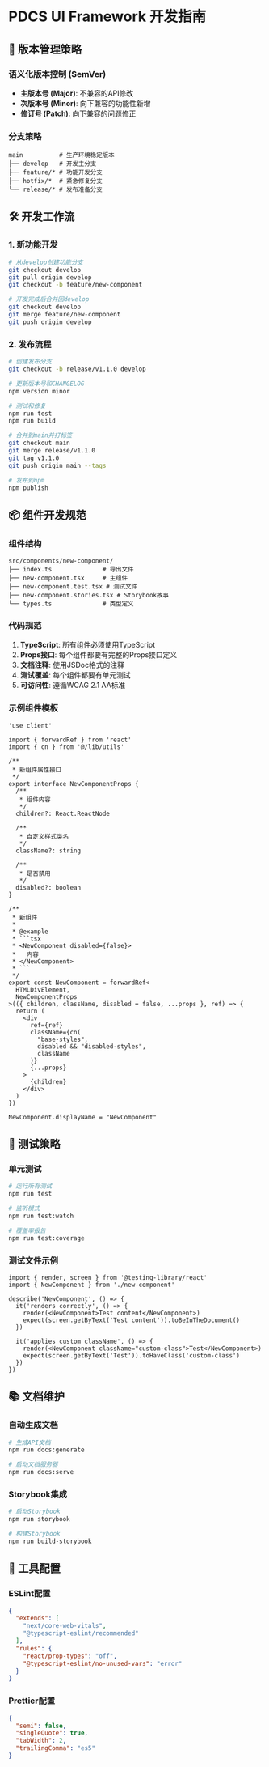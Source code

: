 # PDCS UI Framework 开发指南

## 🔄 版本管理策略

### 语义化版本控制 (SemVer)
- **主版本号 (Major)**: 不兼容的API修改
- **次版本号 (Minor)**: 向下兼容的功能性新增
- **修订号 (Patch)**: 向下兼容的问题修正

### 分支策略
```
main          # 生产环境稳定版本
├── develop   # 开发主分支
├── feature/* # 功能开发分支
├── hotfix/*  # 紧急修复分支
└── release/* # 发布准备分支
```

## 🛠️ 开发工作流

### 1. 新功能开发
```bash
# 从develop创建功能分支
git checkout develop
git pull origin develop
git checkout -b feature/new-component

# 开发完成后合并回develop
git checkout develop
git merge feature/new-component
git push origin develop
```

### 2. 发布流程
```bash
# 创建发布分支
git checkout -b release/v1.1.0 develop

# 更新版本号和CHANGELOG
npm version minor

# 测试和修复
npm run test
npm run build

# 合并到main并打标签
git checkout main
git merge release/v1.1.0
git tag v1.1.0
git push origin main --tags

# 发布到npm
npm publish
```

## 📦 组件开发规范

### 组件结构
```
src/components/new-component/
├── index.ts              # 导出文件
├── new-component.tsx     # 主组件
├── new-component.test.tsx # 测试文件
├── new-component.stories.tsx # Storybook故事
└── types.ts              # 类型定义
```

### 代码规范
1. **TypeScript**: 所有组件必须使用TypeScript
2. **Props接口**: 每个组件都要有完整的Props接口定义
3. **文档注释**: 使用JSDoc格式的注释
4. **测试覆盖**: 每个组件都要有单元测试
5. **可访问性**: 遵循WCAG 2.1 AA标准

### 示例组件模板
```tsx
'use client'

import { forwardRef } from 'react'
import { cn } from '@/lib/utils'

/**
 * 新组件属性接口
 */
export interface NewComponentProps {
  /**
   * 组件内容
   */
  children?: React.ReactNode
  
  /**
   * 自定义样式类名
   */
  className?: string
  
  /**
   * 是否禁用
   */
  disabled?: boolean
}

/**
 * 新组件
 * 
 * @example
 * ```tsx
 * <NewComponent disabled={false}>
 *   内容
 * </NewComponent>
 * ```
 */
export const NewComponent = forwardRef<
  HTMLDivElement,
  NewComponentProps
>(({ children, className, disabled = false, ...props }, ref) => {
  return (
    <div
      ref={ref}
      className={cn(
        "base-styles",
        disabled && "disabled-styles",
        className
      )}
      {...props}
    >
      {children}
    </div>
  )
})

NewComponent.displayName = "NewComponent"
```

## 🧪 测试策略

### 单元测试
```bash
# 运行所有测试
npm run test

# 监听模式
npm run test:watch

# 覆盖率报告
npm run test:coverage
```

### 测试文件示例
```tsx
import { render, screen } from '@testing-library/react'
import { NewComponent } from './new-component'

describe('NewComponent', () => {
  it('renders correctly', () => {
    render(<NewComponent>Test content</NewComponent>)
    expect(screen.getByText('Test content')).toBeInTheDocument()
  })

  it('applies custom className', () => {
    render(<NewComponent className="custom-class">Test</NewComponent>)
    expect(screen.getByText('Test')).toHaveClass('custom-class')
  })
})
```

## 📚 文档维护

### 自动生成文档
```bash
# 生成API文档
npm run docs:generate

# 启动文档服务器
npm run docs:serve
```

### Storybook集成
```bash
# 启动Storybook
npm run storybook

# 构建Storybook
npm run build-storybook
```

## 🔧 工具配置

### ESLint配置
```json
{
  "extends": [
    "next/core-web-vitals",
    "@typescript-eslint/recommended"
  ],
  "rules": {
    "react/prop-types": "off",
    "@typescript-eslint/no-unused-vars": "error"
  }
}
```

### Prettier配置
```json
{
  "semi": false,
  "singleQuote": true,
  "tabWidth": 2,
  "trailingComma": "es5"
}
```

